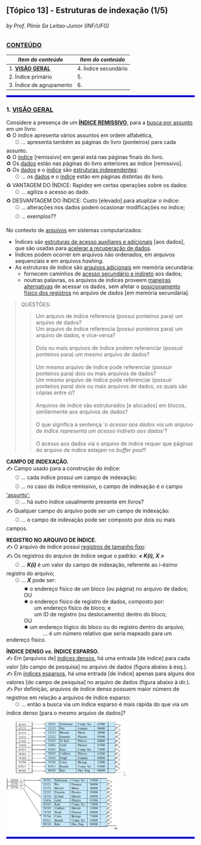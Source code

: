 ## [Tópico 13] - Estruturas de indexação (1/5)
###### *by Prof. Plinio Sa Leitao-Junior (INF/UFG)*

### <ins>CONTEÚDO</ins>

|_Item do conteúdo_|_Item do conteúdo_|
|-|-|
|1. <ins>**VISÃO GERAL**</ins>|4. Índice secundário|
|2. Índice primário|5. |
|3. Índice de agrupamento|6. |

<hr style="border:2px solid blue">

### 1. <ins>VISÃO GERAL</ins>

Considere a presença de um <ins>**ÍNDICE REMISSIVO**</ins>, para a <ins>busca por assunto</ins> em um livro:<br>
&#x267B; O índice apresenta vários assuntos em ordem alfabética,<br>
&nbsp;&nbsp;&nbsp;&nbsp;&nbsp;&nbsp;&#x26BE; ... apresenta também as páginas do livro (ponteiros) para cada assunto.<br>
&#x267B; O <ins>índice</ins> [remissivo] em geral está nas páginas finais do livro.<br>
&#x267B; Os <ins>dados</ins> estão nas páginas do livro anteriores ao índice [remissivo].<br>
&#x267B; Os <ins>dados</ins> e o <ins>índice</ins> são <ins>estruturas independentes</ins>:<br>
&nbsp;&nbsp;&nbsp;&nbsp;&nbsp;&nbsp;&#x26BE; ... os <ins>dados</ins> e o <ins>índice</ins> estão em páginas distintas do livro.<br>
&#x267B; VANTAGEM DO ÍNDICE: Rapidez em certas operações sobre os dados:<br>
&nbsp;&nbsp;&nbsp;&nbsp;&nbsp;&nbsp;&#x26BE; ... agiliza o acesso ao dado.<br>
&#x267B; DESVANTAGEM DO ÍNDICE: Custo [elevado] para atualizar o índice:<br>
&nbsp;&nbsp;&nbsp;&nbsp;&nbsp;&nbsp;&#x26BE; ... alterações nos dados podem ocasionar modificações no índice;<br>
&nbsp;&nbsp;&nbsp;&nbsp;&nbsp;&nbsp;&#x26BE; ... exemplos??

No contexto de <ins>arquivos</ins> em sistemas computarizados:
- Índices são <ins>estruturas de acesso auxiliares e adicionais</ins> [aos dados], que são usadas para <ins>acelerar a recuperação de dados</ins>.
- Índices podem ocorrer em arquivos não ordenados, em arquivos sequenciais e em arquivos _hashing_.
- As estruturas de índice são <ins>arquivos adicionais</ins> em memória secundária:
  - fornecem caminhos de <ins>acesso secundário e indireto</ins> aos dados;
  - noutras palavras, os arquivos de índices proveem <ins>maneiras alternativas</ins> de acessar os dados, sem afetar o <ins>posicionamento físico dos registros</ins> no arquivo de dados [em memória secundária].

> QUESTÕES:<br>
>> Um arquivo de índice referencia (possui ponteiros para) um arquivo de dados?<br>
>> Um arquivo de índice referencia (possui ponteiros para) um arquivo de dados, e vice-versa?<br><br>
Dois ou mais arquivos de índice podem referenciar (possuir ponteiros para) um mesmo arquivo de dados?<br><br>
Um mesmo arquivo de índice pode referenciar (possuir ponteiros para) dois ou mais arquivos de dados?<br>
Um mesmo arquivo de índice pode referenciar (possuir ponteiros para) dois ou mais arquivos de dados, os quais são cópias entre si?<br><br>
Arquivos de índice são estruturados [e alocados] em blocos, similarmente aos arquivos de dados?<br><br>
O que significa a sentença '_o acesso aos dados via um arquivo de índice representa um acesso indireto aos dados_'?<br><br>
O acesso aos dados via o arquivo de índice requer que páginas do arquivo de índice estejam no _buffer pool_?

**CAMPO DE INDEXAÇÃO.**<br>
&#x270D; Campo usado para a construção do índice:<br>
&nbsp;&nbsp;&nbsp;&nbsp;&nbsp;&nbsp;&#x26BE; ... cada índice possui um campo de indexação;<br>
&nbsp;&nbsp;&nbsp;&nbsp;&nbsp;&nbsp;&#x26BE; ... no caso do índice remissivo, o campo de indexação é o campo <ins>'assunto'</ins>;<br>
&nbsp;&nbsp;&nbsp;&nbsp;&nbsp;&nbsp;&#x26BE; ... há outro índice usualmente presente em livros?<br>
&#x270D; Qualquer campo do arquivo pode ser um campo de indexação:<br>
&nbsp;&nbsp;&nbsp;&nbsp;&nbsp;&nbsp;&#x26BE; ... o campo de indexação pode ser composto por dois ou mais campos.<br>

**REGISTRO NO ARQUIVO DE ÍNDICE.**<br>
&#x270D; O arquivo de índice possui <ins>registros de tamanho fixo</ins>:<br>
&#x270D; Os registros do arquivo de índice segue o padrão: **_< K(i), X >_**<br>
&nbsp;&nbsp;&nbsp;&nbsp;&nbsp;&nbsp;&#x26BE; ... **_K(i)_** é um valor do campo de indexação, referente ao i-ésimo registro do arquivo;<br>
&nbsp;&nbsp;&nbsp;&nbsp;&nbsp;&nbsp;&#x26BE; ... **_X_** pode ser:<br>
&nbsp;&nbsp;&nbsp;&nbsp;&nbsp;&nbsp;&nbsp;&nbsp;&nbsp;&nbsp;&nbsp;&nbsp;&#10040; o endereço físico de um bloco (ou página) no arquivo de dados;<br>
&nbsp;&nbsp;&nbsp;&nbsp;&nbsp;&nbsp;&nbsp;&nbsp;&nbsp;&nbsp;&nbsp;&nbsp;OU<br>
&nbsp;&nbsp;&nbsp;&nbsp;&nbsp;&nbsp;&nbsp;&nbsp;&nbsp;&nbsp;&nbsp;&nbsp;&#10040; o endereço físico de registro de dados, composto por:<br>
&nbsp;&nbsp;&nbsp;&nbsp;&nbsp;&nbsp;&nbsp;&nbsp;&nbsp;&nbsp;&nbsp;&nbsp;&nbsp;&nbsp;&nbsp;&nbsp;&nbsp;&nbsp;&nbsp;um endereço físico de bloco; e<br>
&nbsp;&nbsp;&nbsp;&nbsp;&nbsp;&nbsp;&nbsp;&nbsp;&nbsp;&nbsp;&nbsp;&nbsp;&nbsp;&nbsp;&nbsp;&nbsp;&nbsp;&nbsp;&nbsp;um ID de registro (ou deslocamento) dentro do bloco;<br>&nbsp;&nbsp;&nbsp;&nbsp;&nbsp;&nbsp;&nbsp;&nbsp;&nbsp;&nbsp;&nbsp;&nbsp;OU<br>
&nbsp;&nbsp;&nbsp;&nbsp;&nbsp;&nbsp;&nbsp;&nbsp;&nbsp;&nbsp;&nbsp;&nbsp;&#10040; um endereço lógico do bloco ou do registro dentro do arquivo,<br>
&nbsp;&nbsp;&nbsp;&nbsp;&nbsp;&nbsp;&nbsp;&nbsp;&nbsp;&nbsp;&nbsp;&nbsp;&nbsp;&nbsp;&nbsp;&nbsp;&nbsp;&nbsp;&nbsp;&nbsp;&nbsp;&nbsp;&nbsp;&nbsp; ... é um número relativo que seria mapeado para um endereço físico.

**ÍNDICE DENSO _vs._ ÍNDICE ESPARSO.**<br>
&#x270D; Em [arquivos de] <ins>índices densos</ins>, há uma entrada [de índice] para cada valor [do campo de pesquisa] no arquivo de dados (figura abaixo à esq.).<br>
&#x270D; Em <ins>índices esparsos</ins>, há uma entrada [de índice] apenas para alguns dos valores [do campo de pesquisa] no arquivo de dados (figura abaixo à dir.).<br>
&#x270D; Por definição, arquivos de índice denso possuem maior número de registros em relação a arquivos de índice esparso:<br>
&nbsp;&nbsp;&nbsp;&nbsp;&nbsp;&nbsp;&#x26BE; ... então a busca via um índice esparso é mais rápida do que via um índice denso [para o mesmo arquivo de dados]?

&nbsp;&nbsp;&nbsp;&nbsp;&nbsp;&nbsp;<img src="../media/arquivo-32.jpg" width="300">&nbsp;&nbsp;&nbsp;&nbsp;&nbsp;&nbsp;<img src="../media/arquivo-33.jpg" width="300">

<hr style="border:2px solid blue">
